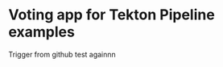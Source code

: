 # Voting app for Tekton Pipeline examples
Trigger from github test againnn









































